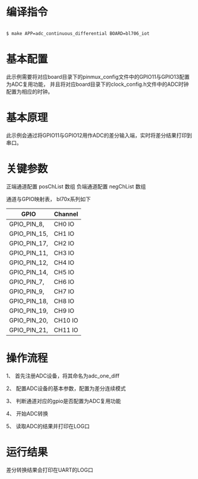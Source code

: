 # 编译指令
```bash

$ make APP=adc_continuous_differential BOARD=bl706_iot

```

# 基本配置

此示例需要将对应board目录下的pinmux_config文件中的GPIO11与GPIO13配置为ADC复用功能，
并且将对应board目录下的clock_config.h文件中的ADC时钟配置为相应的时钟。
# 基本原理

此示例会通过将GPIO11与GPIO12用作ADC的差分输入端，实时将差分结果打印到串口。
# 关键参数

正端通道配置 posChList 数组
负端通道配置 negChList 数组

通道与GPIO映射表，
bl70x系列如下

| GPIO          |  Channel |
| ------------- | -------- |
| GPIO_PIN_8,   |  CH0 IO  |
| GPIO_PIN_15,  |  CH1 IO  |
| GPIO_PIN_17,  |  CH2 IO  |
| GPIO_PIN_11,  |  CH3 IO  |
| GPIO_PIN_12,  |  CH4 IO  |
| GPIO_PIN_14,  |  CH5 IO  |
| GPIO_PIN_7,   |  CH6 IO  |
| GPIO_PIN_9,   |  CH7 IO  |
| GPIO_PIN_18,  |  CH8 IO  |
| GPIO_PIN_19,  |  CH9 IO  |
| GPIO_PIN_20,  |  CH10 IO |
| GPIO_PIN_21,  |  CH11 IO |


# 操作流程

1、 首先注册ADC设备，将其命名为adc_one_diff

2、 配置ADC设备的基本参数，配置为差分连续模式

3、 判断通道对应的gpio是否配置为ADC复用功能

4、 开始ADC转换

5、 读取ADC的结果并打印在LOG口

# 运行结果

差分转换结果会打印在UART的LOG口